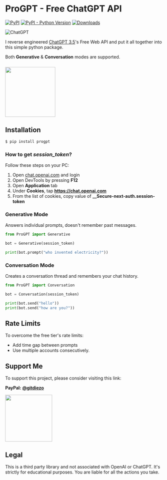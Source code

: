 # ProGPT - Free ChatGPT API

[![PyPI](https://img.shields.io/pypi/v/progpt)](https://pypi.org/project/progpt)
[![PyPI - Python Version](https://img.shields.io/pypi/pyversions/progpt)]()
[![Downloads](https://static.pepy.tech/badge/progpt/month)](https://pepy.tech/project/progpt)

![ChatGPT](https://img.shields.io/badge/chatGPT-74aa9c?style=for-the-badge&logo=openai&logoColor=white)

I reverse engineered [ChatGPT 3.5](https://chat.openai.com)'s Free Web API and put it all together into this simple python package.

Both **Generative** & **Conversation** modes are supported.

[<img style="margin-top: 10px" src="https://www.buymeacoffee.com/assets/img/guidelines/download-assets-sm-1.svg" width="160"/>](https://buymeacoffee.com/diezo)

## Installation
```python
$ pip install progpt
```

### How to get *session_token*?
Follow these steps on your PC:
1. Open [chat.openai.com](https://chat.openai.com) and login
2. Open DevTools by pressing **F12**
3. Open **Application** tab
4. Under **Cookies**, tap **https://chat.openai.com**
5. From the list of cookies, copy value of **__Secure-next-auth.session-token**


### Generative Mode
Answers individual prompts, doesn't remember past messages.

```python
from ProGPT import Generative

bot = Generative(session_token)

print(bot.prompt("who invented electricity?"))
```

### Conversation Mode
Creates a conversation thread and remembers your chat history.

```python
from ProGPT import Conversation

bot = Conversation(session_token)

print(bot.send("hello"))
print(bot.send("how are you?"))
```

## Rate Limits
To overcome the free tier's rate limits:
- Add time gap between prompts
- Use multiple accounts consecutively.

## Support Me
To support this project, please consider visiting this link:

**PayPal:** [**@gitdiezo**](https://www.paypal.com/paypalme/gitdiezo)

[<img src="https://www.buymeacoffee.com/assets/img/guidelines/download-assets-sm-1.svg" width="150"/>](https://buymeacoffee.com/diezo)

## Legal
This is a third party library and not associated with OpenAI or ChatGPT. It's strictly for educational purposes. You are liable for all the actions you take.
